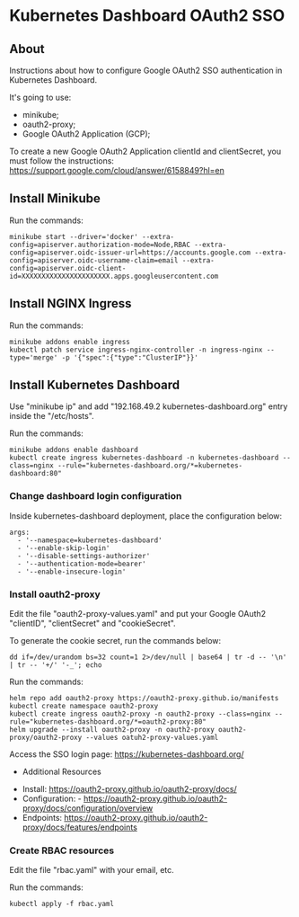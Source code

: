 # Kubernetes Dashboard OAuth2 SSO
## About
Instructions about how to configure Google OAuth2 SSO authentication in Kubernetes Dashboard.

It's going to use:
- minikube;
- oauth2-proxy;
- Google OAuth2 Application (GCP);

To create a new Google OAuth2 Application clientId and clientSecret, you must follow the instructions:
https://support.google.com/cloud/answer/6158849?hl=en


## Install Minikube
Run the commands:
```
minikube start --driver='docker' --extra-config=apiserver.authorization-mode=Node,RBAC --extra-config=apiserver.oidc-issuer-url=https://accounts.google.com --extra-config=apiserver.oidc-username-claim=email --extra-config=apiserver.oidc-client-id=XXXXXXXXXXXXXXXXXXXXXX.apps.googleusercontent.com
```

## Install NGINX Ingress
Run the commands:
```
minikube addons enable ingress
kubectl patch service ingress-nginx-controller -n ingress-nginx --type='merge' -p '{"spec":{"type":"ClusterIP"}}'
```

## Install Kubernetes Dashboard
Use "minikube ip" and add "192.168.49.2 kubernetes-dashboard.org" entry inside the "/etc/hosts".

Run the commands:
```
minikube addons enable dashboard
kubectl create ingress kubernetes-dashboard -n kubernetes-dashboard --class=nginx --rule="kubernetes-dashboard.org/*=kubernetes-dashboard:80" 
```

### Change dashboard login configuration
Inside kubernetes-dashboard deployment, place the configuration below:

```
args:
  - '--namespace=kubernetes-dashboard'
  - '--enable-skip-login'
  - '--disable-settings-authorizer'
  - '--authentication-mode=bearer'
  - '--enable-insecure-login'
```

### Install oauth2-proxy
Edit the file "oauth2-proxy-values.yaml" and put your Google OAuth2 "clientID", "clientSecret" and "cookieSecret".

To generate the cookie secret, run the commands below:
```
dd if=/dev/urandom bs=32 count=1 2>/dev/null | base64 | tr -d -- '\n' | tr -- '+/' '-_'; echo
```

Run the commands:
```
helm repo add oauth2-proxy https://oauth2-proxy.github.io/manifests
kubectl create namespace oauth2-proxy
kubectl create ingress oauth2-proxy -n oauth2-proxy --class=nginx --rule="kubernetes-dashboard.org/*=oauth2-proxy:80" 
helm upgrade --install oauth2-proxy -n oauth2-proxy oauth2-proxy/oauth2-proxy --values oatuh2-proxy-values.yaml
```

Access the SSO login page:
https://kubernetes-dashboard.org/

* Additional Resources
- Install: https://oauth2-proxy.github.io/oauth2-proxy/docs/
- Configuration: - https://oauth2-proxy.github.io/oauth2-proxy/docs/configuration/overview
- Endpoints: https://oauth2-proxy.github.io/oauth2-proxy/docs/features/endpoints

### Create RBAC resources
Edit the file "rbac.yaml" with your email, etc.

Run the commands:
```
kubectl apply -f rbac.yaml
```
